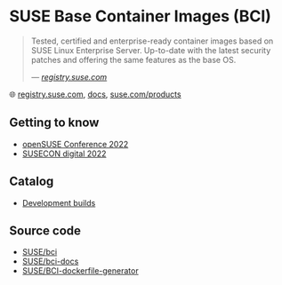 # SUSE Base Container Images (BCI)

> Tested, certified and enterprise-ready container images based on SUSE Linux Enterprise Server. Up-to-date with the latest security patches and offering the same features as the base OS.
>
> &mdash; _[registry.suse.com](https://registry.suse.com/)_

🌐 [registry.suse.com](https://registry.suse.com/), [docs](https://documentation.suse.com/container/all/html/Container-guide/), [suse.com/products](https://www.suse.com/products/base-container-images/)

## Getting to know

* [openSUSE Conference 2022](https://www.youtube.com/watch?v=TMHY_eohJNE)
* [SUSECON digital 2022](https://www.youtube.com/watch?v=bZiOHqadqd0)

## Catalog

* [Development builds](https://registry.opensuse.org/cgi-bin/cooverview?srch_term=project%3D%5E%28%3F%21%28open%29%3FSUSE%3A%7Ckubic%3A%7Chome%3A%29)

## Source code

* [SUSE/bci](https://github.com/SUSE/bci)
* [SUSE/bci-docs](https://github.com/SUSE/bci-docs)
* [SUSE/BCI-dockerfile-generator](https://github.com/SUSE/BCI-dockerfile-generator)

